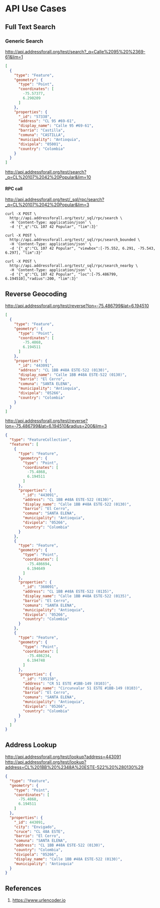 # API Use Cases





## Full Text Search

### Generic Search

<http://api.addressforall.org/test/search?_q=Calle%2095%20%2369-61&lim=1>

```json
[
  {
    "type": "Feature",
    "geometry": {
      "type": "Point",
      "coordinates": [
        -75.57377,
        6.290209
      ]
    },
    "properties": {
      "_id": "57338",
      "address": "CL 95 #69-61",
      "display_name": "Calle 95 #69-61",
      "barrio": "Castilla",
      "comuna": "CASTILLA",
      "municipality": "Antioquia",
      "divipola": "05001",
      "country": "Colombia"
    }
  }
]
```

<http://api.addressforall.org/test/search?_q=CL%20107%2042%20Popular&lim=10>

#### RPC call

<http://api.addressforall.org/test/_sql/rpc/search?_q=CL%20107%2042%20Popular&lim=3>

```
curl -X POST \
  http://api.addressforall.org/test/_sql/rpc/search \
  -H 'Content-Type: application/json' \
  -d '{"_q":"CL 107 42 Popular", "lim":3}'
```

```
curl -X POST \
  http://api.addressforall.org/test/_sql/rpc/search_bounded \
  -H 'Content-Type: application/json' \
  -d '{"_q":"CL 107 42 Popular", "viewbox":[-75.552, 6.291, -75.543, 6.297], "lim":3}'
```


```
curl -X POST \
  http://api.addressforall.org/test/_sql/rpc/search_nearby \
  -H 'Content-Type: application/json' \
  -d '{"_q":"CL 107 42 Popular", "loc":[-75.486799, 6.194510],"radius":200, "lim":3}'
```

## Reverse Geocoding

<http://api.addressforall.org/test/reverse?lon=-75.486799&lat=6.194510>  

```json
[
  {
    "type": "Feature",
    "geometry": {
      "type": "Point",
      "coordinates": [
        -75.4868,
        6.194511
      ]
    },
    "properties": {
      "_id": "443091",
      "address": "CL 1BB #48A ESTE-522 (0130)",
      "display_name": "Calle 1BB #48A ESTE-522 (0130)",
      "barrio": "El Cerro",
      "comuna": "SANTA ELENA",
      "municipality": "Antioquia",
      "divipola": "05266",
      "country": "Colombia"
    }
  }
]
```

<http://api.addressforall.org/test/reverse?lon=-75.486799&lat=6.194510&radius=200&lim=3>  

```json
{
  "type": "FeatureCollection",
  "features": [
    {
      "type": "Feature",
      "geometry": {
        "type": "Point",
        "coordinates": [
          -75.4868,
          6.194511
        ]
      },
      "properties": {
        "_id": "443091",
        "address": "CL 1BB #48A ESTE-522 (0130)",
        "display_name": "Calle 1BB #48A ESTE-522 (0130)",
        "barrio": "El Cerro",
        "comuna": "SANTA ELENA",
        "municipality": "Antioquia",
        "divipola": "05266",
        "country": "Colombia"
      }
    },
    {
      "type": "Feature",
      "geometry": {
        "type": "Point",
        "coordinates": [
          -75.486694,
          6.194649
        ]
      },
      "properties": {
        "_id": "360091",
        "address": "CL 1BB #48A ESTE-522 (0135)",
        "display_name": "Calle 1BB #48A ESTE-522 (0135)",
        "barrio": "El Cerro",
        "comuna": "SANTA ELENA",
        "municipality": "Antioquia",
        "divipola": "05266",
        "country": "Colombia"
      }
    },
    {
      "type": "Feature",
      "geometry": {
        "type": "Point",
        "coordinates": [
          -75.486234,
          6.194748
        ]
      },
      "properties": {
        "_id": "195150",
        "address": "CR 51 ESTE #1BB-149 (0103)",
        "display_name": "Circunvalar 51 ESTE #1BB-149 (0103)",
        "barrio": "El Cerro",
        "comuna": "SANTA ELENA",
        "municipality": "Antioquia",
        "divipola": "05266",
        "country": "Colombia"
      }
    }
  ]
}
```

## Address Lookup

<http://api.addressforall.org/test/lookup?address=443091>  
<http://api.addressforall.org/test/lookup?address=CL%201BB%20%2348A%20ESTE-522%20%280130%29>

```json
{
  "type": "Feature",
  "geometry": {
    "type": "Point",
    "coordinates": [
      -75.4868,
      6.194511
    ]
  },
  "properties": {
    "_id": 443091,
    "city": "Envigado",
    "cruce": "CL 48A ESTE",
    "barrio": "El Cerro",
    "comuna": "SANTA ELENA",
    "address": "CL 1BB #48A ESTE-522 (0130)",
    "country": "Colombia",
    "divipola": "05266",
    "display_name": "Calle 1BB #48A ESTE-522 (0130)",
    "municipality": "Antioquia"
  }
}
```

## References

1. <https://www.urlencoder.io>
